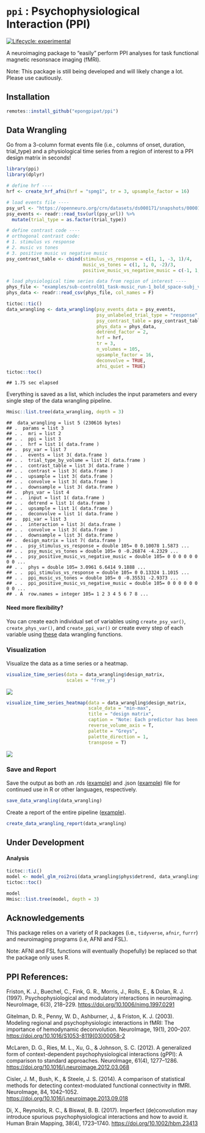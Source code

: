 
# `ppi` : Psychophysiological Interaction (PPI)

<!-- badges: start -->

[![Lifecycle:
experimental](https://img.shields.io/badge/lifecycle-experimental-orange.svg)](https://www.tidyverse.org/lifecycle/#experimental)
<!-- badges: end -->

A neuroimaging package to “easily” perform PPI analyses for task
functional magnetic resonsnace imaging (fMRI).

Note: This package is still being developed and will likely change a
lot. Please use cautiously.

## Installation

``` r
remotes::install_github("epongpipat/ppi")
```

## Data Wrangling

Go from a 3-column format events file (i.e., columns of onset, duration,
trial\_type) and a physiological time series from a region of interest
to a PPI design matrix in seconds\!

``` r
library(ppi)
library(dplyr)

# define hrf ----
hrf <- create_hrf_afni(hrf = "spmg1", tr = 3, upsample_factor = 16)

# load events file ----
psy_url <- "https://openneuro.org/crn/datasets/ds000171/snapshots/00001/files/sub-control01:func:sub-control01_task-music_run-1_events.tsv"
psy_events <- readr::read_tsv(url(psy_url)) %>%
  mutate(trial_type = as.factor(trial_type))

# define contrast code ----
# orthogonal contrast code:
# 1. stimulus vs response
# 2. music vs tones
# 3. positive music vs negative music
psy_contrast_table <- cbind(stimulus_vs_response = c(1, 1, -3, 1)/4,
                            music_vs_tones = c(1, 1, 0, -2)/3,
                            positive_music_vs_negative_music = c(-1, 1, 0, 0)/2)

# load physiological time series data from region of interest ----
phys_file <- "examples/sub-control01_task-music_run-1_bold_space-subj_vox-32-24-38.csv"
phys_data <- readr::read_csv(phys_file, col_names = F)

tictoc::tic()
data_wrangling <- data_wrangling(psy_events_data = psy_events, 
                                 psy_unlabeled_trial_type = "response", 
                                 psy_contrast_table = psy_contrast_table, 
                                 phys_data = phys_data, 
                                 detrend_factor = 2,
                                 hrf = hrf, 
                                 tr = 3, 
                                 n_volumes = 105, 
                                 upsample_factor = 16, 
                                 deconvolve = TRUE,
                                 afni_quiet = TRUE)
tictoc::toc()
```

    ## 1.75 sec elapsed

Everything is saved as a list, which includes the input parameters and
every single step of the data wrangling pipeline.

``` r
Hmisc::list.tree(data_wrangling, depth = 3)
```

    ##  data_wrangling = list 5 (230616 bytes)
    ## .  params = list 3
    ## . .  mri = list 2
    ## . .  ppi = list 3
    ## . .  hrf = list 1( data.frame )
    ## .  psy_var = list 7
    ## . .  events = list 3( data.frame )
    ## . .  trial_type_by_volume = list 2( data.frame )
    ## . .  contrast_table = list 3( data.frame )
    ## . .  contrast = list 3( data.frame )
    ## . .  upsample = list 3( data.frame )
    ## . .  convolve = list 3( data.frame )
    ## . .  downsample = list 3( data.frame )
    ## .  phys_var = list 4
    ## . .  input = list 1( data.frame )
    ## . .  detrend = list 1( data.frame )
    ## . .  upsample = list 1( data.frame )
    ## . .  deconvolve = list 1( data.frame )
    ## .  ppi_var = list 3
    ## . .  interaction = list 3( data.frame )
    ## . .  convolve = list 3( data.frame )
    ## . .  downsample = list 3( data.frame )
    ## .  design_matrix = list 7( data.frame )
    ## . .  psy_stimulus_vs_response = double 105= 0 0.10078 1.5873 ...
    ## . .  psy_music_vs_tones = double 105= 0 -0.26874 -4.2329 ...
    ## . .  psy_positive_music_vs_negative_music = double 105= 0 0 0 0 0 0 0 0 ...
    ## . .  phys = double 105= 3.0961 6.6414 9.1888 ...
    ## . .  ppi_stimulus_vs_response = double 105= 0 0.13324 1.1015 ...
    ## . .  ppi_music_vs_tones = double 105= 0 -0.35531 -2.9373 ...
    ## . .  ppi_positive_music_vs_negative_music = double 105= 0 0 0 0 0 0 0 0 ...
    ## . A  row.names = integer 105= 1 2 3 4 5 6 7 8 ...

#### Need more flexibility?

You can create each individual set of variables using
`create_psy_var()`, `create_phys_var()`, and `create_ppi_var()` or
create every step of each variable using
<a href="https://ekarinpongpipat.com/ppi/reference/index.html#section-data-wrangling" target="_blank">these</a>
data wrangling functions.

### Visualization

Visualize the data as a time series or a heatmap.

``` r
visualize_time_series(data = data_wrangling$design_matrix, 
                      scales = "free_y")
```

![](README_files/figure-gfm/unnamed-chunk-4-1.png)<!-- -->

``` r
visualize_time_series_heatmap(data = data_wrangling$design_matrix, 
                              scale_data = "min-max",
                              title = "design matrix",
                              caption = "Note: Each predictor has been scaled to min-max for visualization.",
                              reverse_volume_axis = T,
                              palette = "Greys", 
                              palette_direction = 1,
                              transpose = T)
```

![](README_files/figure-gfm/unnamed-chunk-4-2.png)<!-- -->

### Save and Report

Save the output as both an .rds
(<a href="https://github.com/epongpipat/ppi/blob/master/examples/data_wrangling.rds" target="_blank">example</a>)
and .json
(<a href="https://github.com/epongpipat/ppi/blob/master/examples/data_wrangling.json" target="_blank">example</a>)
file for continued use in R or other languages, respectively.

``` r
save_data_wrangling(data_wrangling)
```

Create a report of the entire pipeline
(<a href="https://ekarinpongpipat.com/ppi/data_wrangling_report.html" target="_blank">example</a>).

``` r
create_data_wrangling_report(data_wrangling)
```

## Under Development

#### Analysis

``` r
tictoc::tic()
model <- model_glm_roi2roi(data_wrangling$phys$detrend, data_wrangling$design_matrix)
tictoc::toc()

model
Hmisc::list.tree(model, depth = 3)
```

## Acknowledgements

This package relies on a variety of R packages (i.e., `tidyverse`,
`afnir`, `furrr`) and neuroimaging programs (i.e, AFNI and FSL).

Note: AFNI and FSL functions will eventually (hopefully) be replaced so
that the package only uses R.

## PPI References:

Friston, K. J., Buechel, C., Fink, G. R., Morris, J., Rolls, E., &
Dolan, R. J. (1997). Psychophysiological and modulatory interactions in
neuroimaging. NeuroImage, 6(3), 218–229.
<https://doi.org/10.1006/nimg.1997.0291>

Gitelman, D. R., Penny, W. D., Ashburner, J., & Friston, K. J. (2003).
Modeling regional and psychophysiologic interactions in fMRI: The
importance of hemodynamic deconvolution. NeuroImage, 19(1), 200–207.
<https://doi.org/10.1016/S1053-8119(03)00058-2>

McLaren, D. G., Ries, M. L., Xu, G., & Johnson, S. C. (2012). A
generalized form of context-dependent psychophysiological interactions
(gPPI): A comparison to standard approaches. NeuroImage, 61(4),
1277–1286. <https://doi.org/10.1016/j.neuroimage.2012.03.068>

Cisler, J. M., Bush, K., & Steele, J. S. (2014). A comparison of
statistical methods for detecting context-modulated functional
connectivity in fMRI. NeuroImage, 84, 1042–1052.
<https://doi.org/10.1016/j.neuroimage.2013.09.018>

Di, X., Reynolds, R. C., & Biswal, B. B. (2017). Imperfect
(de)convolution may introduce spurious psychophysiological interactions
and how to avoid it. Human Brain Mapping, 38(4), 1723–1740.
<https://doi.org/10.1002/hbm.23413>
